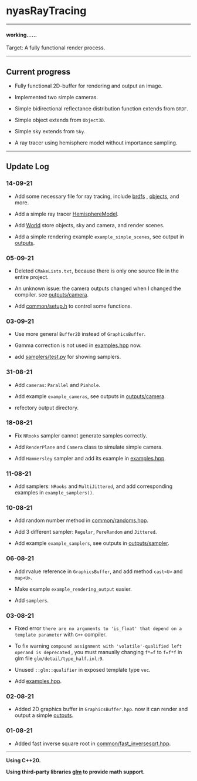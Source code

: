 # nyasRayTracing

---

#### working......

Target: A fully functional render process.

---

## Current progress

+ Fully functional 2D-buffer for rendering and output an image.

+ Implemented two simple cameras.

+ Simple bidirectional reflectance distribution function extends from `BRDF`.

+ Simple object extends from `Object3D`.

+ Simple sky extends from `Sky`.

+ A ray tracer using hemisphere model without importance sampling.

---

## Update Log

### 14-09-21

+ Add some necessary file for ray tracing, include [brdfs](https://github.com/nyasyamorina/nyasRayTracing/tree/master/brdfs)
, [objects](https://github.com/nyasyamorina/nyasRayTracing/tree/master/objects), and more.

+ Add a simple ray tracer [HemisphereModel](https://github.com/nyasyamorina/nyasRayTracing/blob/master/tracers/HemisphereModel.hpp).

+ Add [World](https://github.com/nyasyamorina/nyasRayTracing/blob/master/World.hpp) store objects, sky and camera, and render scenes.

+ Add a simple rendering example `example_simple_scenes`, see output in [outputs](https://github.com/nyasyamorina/nyasRayTracing/tree/master/outputs).

### 05-09-21

+ Deleted `CMakeLists.txt`, because there is only one source file in the entire project.

+ An unknown issue: the camera outputs changed when I changed the compiler. see [outputs/camera](https://github.com/nyasyamorina/nyasRayTracing/tree/master/outputs/camera).

+ Add [common/setup.h](https://github.com/nyasyamorina/nyasRayTracing/blob/master/common/setup.h) to control some functions.

### 03-09-21

+ Use more general `Buffer2D` instead of `GraphicsBuffer`.

+ Gamma correction is not used in [examples.hpp](https://github.com/nyasyamorina/nyasRayTracing/blob/master/examples.hpp) now.

+ add [samplers/test.py](https://github.com/nyasyamorina/nyasRayTracing/blob/master/samplers/test.py) for showing samplers.

### 31-08-21

+ Add `cameras`: `Parallel` and `Pinhole`.

+ Add example `example_cameras`, see outputs in [outputs/camera](https://github.com/nyasyamorina/nyasRayTracing/tree/master/outputs/camera).

+ refectory output directory.

### 18-08-21

+ Fix `NRooks` sampler cannot generate samples correctly.

+ Add `RenderPlane` and `Camera` class to simulate simple camera.

+ Add `Hammersley` sampler and add its example in [examples.hpp](https://github.com/nyasyamorina/nyasRayTracing/blob/master/examples.hpp).

### 11-08-21

+ Add samplers: `NRooks` and `MultiJittered`, and add corresponding examples in `example_samplers()`.

### 10-08-21

+ Add random number method in [common/randoms.hpp](https://github.com/nyasyamorina/nyasRayTracing/blob/master/common/randoms.hpp).

+ Add 3 different sampler: `Regular`, `PureRandom` and `Jittered`.

+ Add example `example_samplers`, see outputs in [outputs/sampler](https://github.com/nyasyamorina/nyasRayTracing/tree/master/outputs/sampler).

### 06-08-21

+ Add rvalue reference in `GraphicsBuffer`, and add method `cast<U>` and `map<U>`.

+ Make example `example_rendering_output` easier.

+ Add `samplers`.

### 03-08-21

+ Fixed error `there are no arguments to 'is_float' that depend on a template parameter` with `G++` compiler.

+ To fix warning `compound assignment with 'volatile'-qualified left operand is deprecated`
, you must manually changing `f*=f` to `f=f*f` in glm file `glm/detail/type_half.inl:9`.

+ Unused `::glm::qualifier` in exposed template type `vec`.

+ Add [examples.hpp](https://github.com/nyasyamorina/nyasRayTracing/blob/master/examples.hpp).

### 02-08-21

+ Added 2D graphics buffer in `GraphicsBuffer.hpp`. now it can render and output a simple [outputs](https://github.com/nyasyamorina/nyasRayTracing/tree/master/outputs).

### 01-08-21

+ Added fast inverse square root in [common/fast_inversesqrt.hpp](https://github.com/nyasyamorina/nyasRayTracing/blob/master/common/fast_inversesqrt.hpp).

---

**Using C++20.**

**Using third-party libraries [glm](https://github.com/g-truc/glm) to provide math support.**
